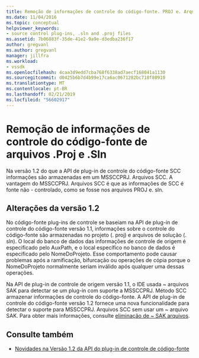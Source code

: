 ```yaml
---
title: Remoção de informações de controle do código-fonte. PROJ e. Arquivos sln | Microsoft Docs
ms.date: 11/04/2016
ms.topic: conceptual
helpviewer_keywords:
- source control plug-ins, .sln and .proj files
ms.assetid: 7b06883f-35de-41e2-9a9e-d3edba236f17
author: gregvanl
ms.author: gregvanl
manager: jillfra
ms.workload:
- vssdk
ms.openlocfilehash: 4caa3d9edd7cba768f6338ad7aecf168041a1130
ms.sourcegitcommit: d0425b6b7d4b99e17ca6ac0671282bc718f80910
ms.translationtype: MT
ms.contentlocale: pt-BR
ms.lasthandoff: 02/21/2019
ms.locfileid: "56602917"
---
```

# <a name="removal-of-source-control-information-from-proj-and-sln-files"></a>Remoção de informações de controle do código-fonte de arquivos .Proj e .Sln
Na versão 1.2 do que a API de plug-in de controle do código-fonte SCC informações são armazenadas em um MSSCCPRJ. Arquivos SCC. A vantagem do MSSCCPRJ. Arquivos SCC é que as informações de SCC é fonte não - controlado, como se fosse nos arquivos PROJ e. sln.

## <a name="version-12-changes"></a>Alterações da versão 1.2
 No código-fonte plug-ins de controle se baseiam na API de plug-in de controle do código-fonte versão 1.1, informações sobre o controle do código-fonte são armazenadas no projeto (. proj) e arquivos de solução (. sln). O local do banco de dados das informações de controle de origem é especificado pelo AuxPath, e o local específico no banco de dados é especificado pelo NomeDoProjeto. Esse comportamento pode causar problemas após a ramificação, bifurcação ou operações de cópia porque o NomeDoProjeto normalmente seriam inválido após qualquer uma dessas operações.

 Na API de plug-in de controle de origem versão 1.1, o IDE usada ~ arquivos SAK para detectar se um plug-in com suporte a MSSCCPRJ. Método SCC armazenar informações de controle do código-fonte. A API de plug-in de controle do código-fonte versão 1.2 fornece uma nova funcionalidade para detectar o suporte para MSSCCPRJ. Arquivos SCC sem usar um ~ arquivo SAK. Para obter mais informações, consulte [eliminação de ~ SAK arquivos](../../extensibility/internals/elimination-of-tilde-sak-files.md).

## <a name="see-also"></a>Consulte também
- [Novidades na Versão 1.2 da API do plug-in de controle de código-fonte](../../extensibility/internals/what-s-new-in-the-source-control-plug-in-api-version-1-2.md)